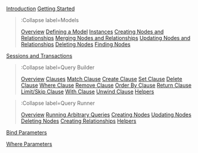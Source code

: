 [Introduction](/)
[Getting Started](/docs/Getting-Started)

> :Collapse label=Models
> 
> [Overview](/docs/Models/Overview)
> [Defining a Model](/docs/Models/Defining-a-Model)
> [Instances](/docs/Models/Instances)
> [Creating Nodes and Relationships](/docs/Models/Creating-Nodes-and-Relationships)
> [Merging Nodes and Relationships](/docs/Models/Merging-Nodes-and-Relationships)
> [Updating Nodes and Relationships](/docs/Models/Updating-Nodes-and-Relationships)
> [Deleting Nodes](/docs/Models/Deleting-Nodes)
> [Finding Nodes](/docs/Models/Finding-Nodes)

[Sessions and Transactions](/docs/Sessions-and-Transactions)

> :Collapse label=Query Builder
> 
> [Overview](/docs/QueryBuilder/Overview)
> [Clauses](/docs/QueryBuilder/Clauses)
> [Match Clause](/docs/QueryBuilder/Match-Clause)
> [Create Clause](/docs/QueryBuilder/Create-Clause)
> [Set Clause](/docs/QueryBuilder/Set-Clause)
> [Delete Clause](/docs/QueryBuilder/Delete-Clause)
> [Where Clause](/docs/QueryBuilder/Where-Clause)
> [Remove Clause](/docs/QueryBuilder/Remove-Clause)
> [Order By Clause](/docs/QueryBuilder/Order-By-Clause)
> [Return Clause](/docs/QueryBuilder/Return-Clause)
> [Limit/Skip Clause](/docs/QueryBuilder/Limit-Skip-Clause)
> [With Clause](/docs/QueryBuilder/With-Clause)
> [Unwind Clause](/docs/QueryBuilder/Unwind-Clause)
> [Helpers](/docs/QueryBuilder/Helpers)

> :Collapse label=Query Runner
> 
> [Overview](/docs/QueryRunner/Overview)
> [Running Arbitrary Queries](/docs/QueryRunner/Running-Arbitrary-Queries)
> [Creating Nodes](/docs/QueryRunner/Creating-Nodes)
> [Updating Nodes](/docs/QueryRunner/Updating-Nodes)
> [Deleting Nodes](/docs/QueryRunner/Deleting-Nodes)
> [Creating Relationships](/docs/QueryRunner/Creating-Relationships)
> [Helpers](/docs/QueryRunner/Helpers)

[Bind Parameters](/docs/Bind-Parameters)

[Where Parameters](/docs/Where-Parameters)